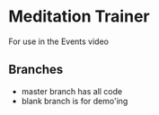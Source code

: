 # Meditation Trainer
For use in the Events video

## Branches

- master branch has all code
- blank branch is for demo'ing